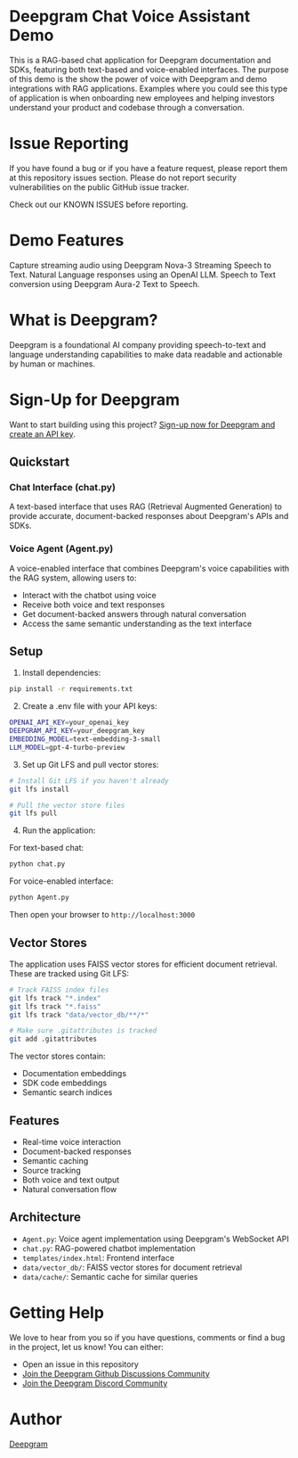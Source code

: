 # Deepgram Chat Voice Assistant Demo

This is a RAG-based chat application for Deepgram documentation and SDKs, featuring both text-based and voice-enabled interfaces. The purpose of this demo is the show the power of voice with Deepgram and demo integrations with RAG applications. Examples where you could see this type of application is when onboarding new employees and helping investors understand your product and codebase through a conversation. 

# Issue Reporting
If you have found a bug or if you have a feature request, please report them at this repository issues section. Please do not report security vulnerabilities on the public GitHub issue tracker.

Check out our KNOWN ISSUES before reporting.

# Demo Features
Capture streaming audio using Deepgram Nova-3 Streaming Speech to Text.
Natural Language responses using an OpenAI LLM.
Speech to Text conversion using Deepgram Aura-2 Text to Speech.

# What is Deepgram?
Deepgram is a foundational AI company providing speech-to-text and language understanding capabilities to make data readable and actionable by human or machines.

# Sign-Up for Deepgram
Want to start building using this project? [Sign-up now for Deepgram and create an API key]([url](https://console.deepgram.com/signup?jump=keys)).

## Quickstart

### Chat Interface (chat.py)
A text-based interface that uses RAG (Retrieval Augmented Generation) to provide accurate, document-backed responses about Deepgram's APIs and SDKs.

### Voice Agent (Agent.py)
A voice-enabled interface that combines Deepgram's voice capabilities with the RAG system, allowing users to:
- Interact with the chatbot using voice
- Receive both voice and text responses
- Get document-backed answers through natural conversation
- Access the same semantic understanding as the text interface

## Setup

1. Install dependencies:
```bash
pip install -r requirements.txt
```

2. Create a .env file with your API keys:
```bash
OPENAI_API_KEY=your_openai_key
DEEPGRAM_API_KEY=your_deepgram_key
EMBEDDING_MODEL=text-embedding-3-small
LLM_MODEL=gpt-4-turbo-preview
```

3. Set up Git LFS and pull vector stores:
```bash
# Install Git LFS if you haven't already
git lfs install

# Pull the vector store files
git lfs pull
```

4. Run the application:

For text-based chat:
```bash
python chat.py
```

For voice-enabled interface:
```bash
python Agent.py
```
Then open your browser to `http://localhost:3000`

## Vector Stores

The application uses FAISS vector stores for efficient document retrieval. These are tracked using Git LFS:

```bash
# Track FAISS index files
git lfs track "*.index"
git lfs track "*.faiss"
git lfs track "data/vector_db/**/*"

# Make sure .gitattributes is tracked
git add .gitattributes
```

The vector stores contain:
- Documentation embeddings
- SDK code embeddings
- Semantic search indices

## Features

- Real-time voice interaction
- Document-backed responses
- Semantic caching
- Source tracking
- Both voice and text output
- Natural conversation flow

## Architecture

- `Agent.py`: Voice agent implementation using Deepgram's WebSocket API
- `chat.py`: RAG-powered chatbot implementation
- `templates/index.html`: Frontend interface
- `data/vector_db/`: FAISS vector stores for document retrieval
- `data/cache/`: Semantic cache for similar queries

# Getting Help
We love to hear from you so if you have questions, comments or find a bug in the project, let us know! You can either:
- Open an issue in this repository
- [Join the Deepgram Github Discussions Community]([url](https://github.com/orgs/deepgram/discussions))
- [Join the Deepgram Discord Community]([url](https://discord.com/invite/xWRaCDBtW4))

# Author
[Deepgram]([url](https://deepgram.com/))


